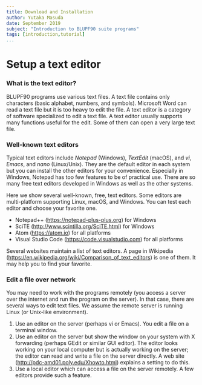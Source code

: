 ```yaml
---
title: Download and Installation
author: Yutaka Masuda
date: September 2019
subject: "Introduction to BLUPF90 suite programs"
tags: [introduction,tutorial]
...
```


Setup a text editor
===================

### What is the text editor?

BLUPF90 programs use various text files.
A text file contains only characters (basic alphabet, numbers, and symbols).
Microsoft Word can read a text file but it is too heavy to edit the file.
A text editor is a category of software specialized to edit a text file.
A text editor usually supports many functions useful for the edit.
Some of them can open a very large text file.

### Well-known text editors

Typical text editors include *Notepad* (Windows), *TextEdit* (macOS), and *vi*, *Emacs*, and *nano* (Linux/Unix).
They are the default editor in each system but you can install the other editors for your convenience.
Especially in Windows, Notepad has too few features to be of practical use.
There are so many free text editors developed in Windows as well as the other systems.

Here we show several well-known, free, text editors.
Some editors are multi-platform supporting Linux, macOS, and Windows.
You can test each editor and choose your favorite one.

- Notepad++ (<https://notepad-plus-plus.org>) for Windows
- SciTE (<http://www.scintilla.org/SciTE.html>) for Windows
- Atom (<https://atom.io>) for all platforms
- Visual Studio Code (<https://code.visualstudio.com>) for all platforms

Several websites maintain a list of text editors.
A page in Wikipedia (<https://en.wikipedia.org/wiki/Comparison_of_text_editors>) is one of them.
It may help you to find your favorite.

### Edit a file over network

You may need to work with the programs remotely (you access a server over the internet and run the program on the server).
In that case, there are several ways to edit text files.
We assume the remote server is running Linux (or Unix-like environment).

 1. Use an editor on the server (perhaps vi or Emacs). You edit a file on a terminal window.
 2. Use an editor on the server but show the window on your system with X forwarding (perhaps GEdit or similar GUI editor). The editor looks working on your local computer but is actually working on the server; the editor can read and write a file on the server directly. A web site (<http://pdc-amd01.poly.edu/Xhowto.html>) explains a setting to do this.
 3. Use a local editor which can access a file on the server remotely. A few editors provide such a feature.
